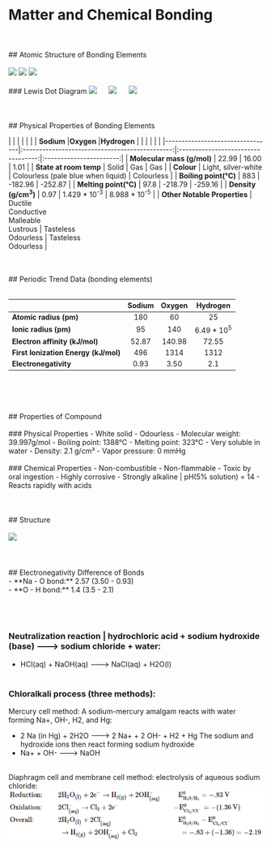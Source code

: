 # Matter and Chemical Bonding
<br>
<br>
## Atomic Structure of Bonding Elements
<br>
<br>
<img src="https://upload.wikimedia.org/wikipedia/commons/thumb/8/87/Electron_shell_011_Sodium_-_no_label.svg/240px-Electron_shell_011_Sodium_-_no_label.svg.png" width="150"/> <img src="https://useruploads.socratic.org/49kBkbYKRkeES4XK0hUF_1000px-Electron_shell_008_Oxygen_-_no_label.svg.png" width="120"/> <img src="https://textimgs.s3.amazonaws.com/BLchem/hell-001-hydrogen-no-label.svg" width="90"/> 
<br>
<br>
### Lewis Dot Diagram
<img src="https://upload.wikimedia.org/wikipedia/commons/thumb/4/4d/Lewis_dot_Na.svg/600px-Lewis_dot_Na.svg.png" width="90"/>&nbsp;&nbsp;&nbsp;&nbsp;&nbsp; <img src="https://useruploads.socratic.org/FP08LXCnTNK39AwhobDS_electron-dot-diagram-for-oxygen-excellent-design.png" width="80"/>&nbsp;&nbsp;&nbsp;&nbsp;&nbsp; <img src="https://www.differencebetween.com/wp-content/uploads/2019/12/Difference-Between-Lewis-Dot-Symbol-and-Lewis-Structure_1-e1575958868603.png" width="70"/> 
<br>
<br>
<br>
<br>
## Physical Properties of Bonding Elements

|                                 |                                                |                                    |                         |
|                                 | **Sodium**                                     |**Oxygen**                          |**Hydrogen**             |
|                                 |                                                |                                    |                         |
|---------------------------------|:----------------------------------------------:|:----------------------------------:|:-----------------------:|
| **Molecular mass (g/mol)**      | 22.99                                          | 16.00                              | 1.01                    |
| **State at room temp**          | Solid                                          | Gas                                | Gas                     |
| **Colour**                      | Light, silver-white                            | Colourless (pale blue when liquid) | Colourless              |
| **Boiling point(°C)**           | 883                                            | -182.96                            | -252.87                 |
| **Melting point(°C)**           | 97.8                                           | -218.79                            | -259.16                 |
| **Density (g/cm<sup>3</sup>)**  | 0.97                                           | 1.429 * 10<sup>-3</sup>            | 8.988 * 10<sup>-5</sup> |
| **Other Notable Properties**    | Ductile<br>Conductive<br>Malleable<br>Lustrous | Tasteless<br>Odourless             | Tasteless<br>Odourless  |

<br>
<br>
## Periodic Trend Data (bonding elements)
<br>
<br>

|                                      | **Sodium** | **Oxygen** |       **Hydrogen**       |
|--------------------------------------|:----------:|:----------:|:------------------------:|
|**Atomic radius (pm)**                |   180      |   60       |          25              |
|**Ionic radius (pm)**                 |   95       |   140      | 6.49 * 10<sup>5</sup>    |
|**Electron affinity (kJ/mol)**        |  52.87     | 140.98     |         72.55            |
| **First Ionization Energy (kJ/mol)** |   496      |  1314      |         1312             |
|**Electronegativity**                 |  0.93      |  3.50      |          2.1             |
<br>
<br>
<br>
<br>
## Properties of Compound
<br>
<br>
### Physical Properties
- White solid
- Odourless
- Molecular weight: 39.997g/mol
- Boiling point: 1388°C
- Melting point: 323°C
- Very soluble in water
- Density: 2.1 g/cm³
- Vapor pressure: 0 mmHg
<br>
<br>
### Chemical Properties
- Non-combustible
- Non-flammable
- Toxic by oral ingestion
- Highly corrosive
- Strongly alkaline | pH(5% solution) = 14
- Reacts rapidly with acids
<br>
<br>
<br>
<br>
## Structure
<br>
<br>
<img src="https://qph.fs.quoracdn.net/main-qimg-bbb68adfd373f178be86fbfb93f1e00c.webp" width="300"/>
<br>
<br>
<br>
<br>
## Electronegativity Difference of Bonds
<br>
- **Na - O bond:** 2.57 (3.50 - 0.93)
<br>
- **O - H bond:** 1.4 (3.5 - 2.1)
<br>
<br>
<br>
<br>

### Neutralization reaction | hydrochloric acid + sodium hydroxide (base) ---> sodium chloride + water:
- HCl(aq) + NaOH(aq) ---> NaCl(aq) + H2O(l)
<br><br>
### Chloralkali process (three methods):
Mercury cell method: A sodium-mercury amalgam reacts with water forming Na+, OH-, H2, and Hg:
- 2 Na (in Hg) + 2H2O ---> 2 Na+ + 2 OH- + H2 + Hg
The sodium and hydroxide ions then react forming sodium hydroxide
- Na+ + OH- ---> NaOH
<br>
Diaphragm cell and membrane cell method: electrolysis of aqueous sodium chloride:
&nbsp;&nbsp;&nbsp;&nbsp;<img src="/images/electrolysis.png" width="700"/>


